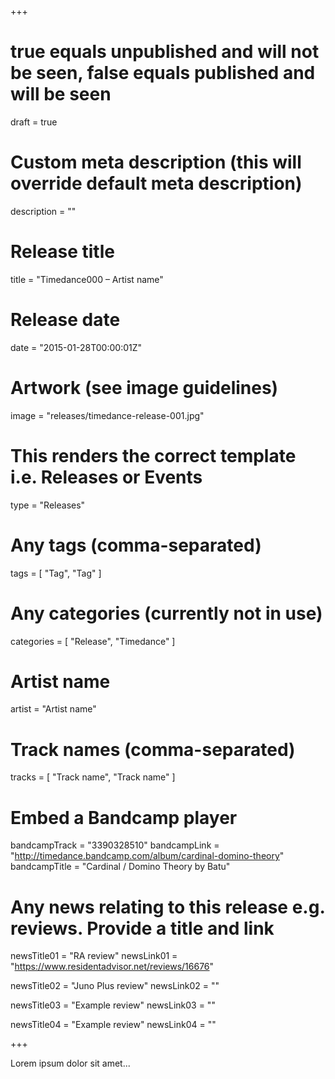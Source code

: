 +++

# true equals unpublished and will not be seen, false equals published and will be seen
draft = true

# Custom meta description (this will override default meta description)
description = ""

# Release title
title = "Timedance000 – Artist name"

# Release date
date = "2015-01-28T00:00:01Z"

# Artwork (see image guidelines)
image = "releases/timedance-release-001.jpg"

# This renders the correct template i.e. Releases or Events
type = "Releases"

# Any tags (comma-separated)
tags = [ 
	"Tag", 
	"Tag"
]

# Any categories (currently not in use)
categories = [ 
	"Release", 
	"Timedance" 
]

# Artist name
artist = "Artist name"

# Track names (comma-separated)
tracks = [
	"Track name",
	"Track name"
]

# Embed a Bandcamp player
bandcampTrack = "3390328510"
bandcampLink = "http://timedance.bandcamp.com/album/cardinal-domino-theory"
bandcampTitle = "Cardinal / Domino Theory by Batu"

# Any news relating to this release e.g. reviews. Provide a title and link
newsTitle01 = "RA review"
newsLink01 = "https://www.residentadvisor.net/reviews/16676"

newsTitle02 = "Juno Plus review"
newsLink02 = ""

newsTitle03 = "Example review"
newsLink03 = ""

newsTitle04 = "Example review"
newsLink04 = ""

+++

<!-- Provide a summary/statement below -->
Lorem ipsum dolor sit amet...